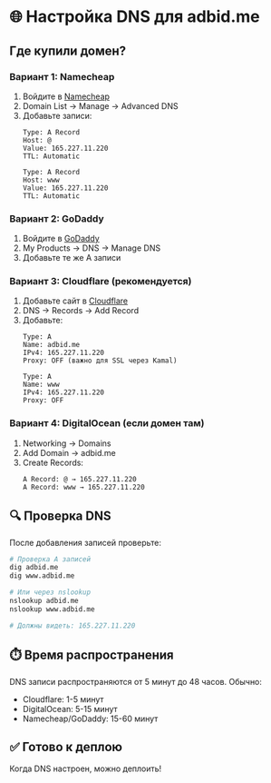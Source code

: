 # 🌐 Настройка DNS для adbid.me

## Где купили домен?

### Вариант 1: Namecheap
1. Войдите в [Namecheap](https://www.namecheap.com)
2. Domain List → Manage → Advanced DNS
3. Добавьте записи:
   ```
   Type: A Record
   Host: @
   Value: 165.227.11.220
   TTL: Automatic
   
   Type: A Record  
   Host: www
   Value: 165.227.11.220
   TTL: Automatic
   ```

### Вариант 2: GoDaddy
1. Войдите в [GoDaddy](https://www.godaddy.com)
2. My Products → DNS → Manage DNS
3. Добавьте те же A записи

### Вариант 3: Cloudflare (рекомендуется)
1. Добавьте сайт в [Cloudflare](https://www.cloudflare.com)
2. DNS → Records → Add Record
3. Добавьте:
   ```
   Type: A
   Name: adbid.me
   IPv4: 165.227.11.220
   Proxy: OFF (важно для SSL через Kamal)
   
   Type: A
   Name: www
   IPv4: 165.227.11.220  
   Proxy: OFF
   ```

### Вариант 4: DigitalOcean (если домен там)
1. Networking → Domains
2. Add Domain → adbid.me
3. Create Records:
   ```
   A Record: @ → 165.227.11.220
   A Record: www → 165.227.11.220
   ```

## 🔍 Проверка DNS

После добавления записей проверьте:

```bash
# Проверка A записей
dig adbid.me
dig www.adbid.me

# Или через nslookup
nslookup adbid.me
nslookup www.adbid.me

# Должны видеть: 165.227.11.220
```

## ⏱️ Время распространения

DNS записи распространяются от 5 минут до 48 часов. Обычно:
- Cloudflare: 1-5 минут
- DigitalOcean: 5-15 минут  
- Namecheap/GoDaddy: 15-60 минут

## ✅ Готово к деплою

Когда DNS настроен, можно деплоить!